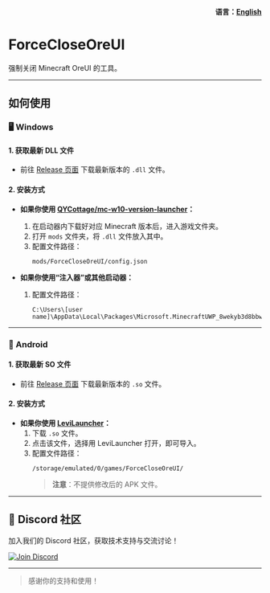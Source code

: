 <p align="right">
  <b>语言：<a href="README.md">English</a></b>
</p>

# ForceCloseOreUI

强制关闭 Minecraft OreUI 的工具。

---

## 如何使用

### 🖥️ Windows

#### 1. 获取最新 DLL 文件

- 前往 [Release 页面](https://github.com/QYCottage/ForceCloseOreUI/releases) 下载最新版本的 `.dll` 文件。

#### 2. 安装方式

- **如果你使用 [QYCottage/mc-w10-version-launcher](https://github.com/QYCottage/mc-w10-version-launcher)：**

  1. 在启动器内下载好对应 Minecraft 版本后，进入游戏文件夹。
  2. 打开 `mods` 文件夹，将 `.dll` 文件放入其中。
  3. 配置文件路径：
     ```
     mods/ForceCloseOreUI/config.json
     ```

- **如果你使用“注入器”或其他启动器：**
  1. 配置文件路径：
     ```
     C:\Users\[user name]\AppData\Local\Packages\Microsoft.MinecraftUWP_8wekyb3d8bbwe\AC\mods\ForceCloseOreUI
     ```

---

### 📱 Android

#### 1. 获取最新 SO 文件

- 前往 [Release 页面](https://github.com/QYCottage/ForceCloseOreUI/releases) 下载最新版本的 `.so` 文件。

#### 2. 安装方式

- **如果你使用 [LeviLauncher](https://github.com/LiteLDev/LeviLaunchroid)：**
  1. 下载 `.so` 文件。
  2. 点击该文件，选择用 LeviLauncher 打开，即可导入。
  3. 配置文件路径：
     ```
     /storage/emulated/0/games/ForceCloseOreUI/
     ```
     > **注意**：不提供修改后的 APK 文件。

---

## 📢 Discord 社区

加入我们的 Discord 社区，获取技术支持与交流讨论！

[![Join Discord](https://img.shields.io/discord/8nGcV8QkKZ?logo=discord&style=for-the-badge&label=Discord)](https://discord.gg/8nGcV8QkKZ)

---

> 感谢你的支持和使用！
